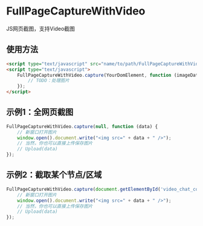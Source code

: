 # FullPageCaptureWithVideo

JS网页截图，支持Video截图

## 使用方法
```html
<script type="text/javascript" src="name/to/path/FullPageCaptureWithVideo.js"></script>
<script type="text/javascript">
    FullPageCaptureWithVideo.capture(YourDomElement, function (imageDataURL) {
        // TODO：处理图片
    });
</script>
```

## 示例1：全网页截图
```javascript
FullPageCaptureWithVideo.capture(null, function (data) {
    // 新窗口打开图片
    window.open().document.write("<img src=" + data + " />");
    // 当然，你也可以直接上传保存图片
    // Upload(data)
});
```

## 示例2：截取某个节点/区域
```javascript
FullPageCaptureWithVideo.capture(document.getElementById('video_chat_container'), function (data) {
    // 新窗口打开图片
    window.open().document.write("<img src=" + data + " />");
    // 当然，你也可以直接上传保存图片
    // Upload(data)
});
```